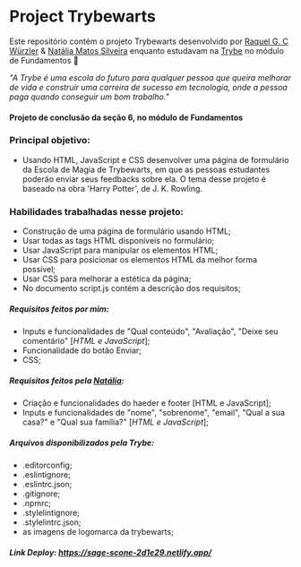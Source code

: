 # Project Trybewarts

Este repositório contém o projeto Trybewarts desenvolvido por [Raquel G. C Würzler](https://www.linkedin.com/in/raquel-c-wurzler/) & [Natália Matos Silveira](https://github.com/nataliamsilveira) enquanto estudavam na [Trybe](https://www.betrybe.com/) no módulo de Fundamentos :rocket:

_"A Trybe é uma escola do futuro para qualquer pessoa que queira melhorar de vida e construir uma carreira de sucesso em tecnologia, onde a pessoa paga quando conseguir um bom trabalho."_

#### Projeto de conclusão da seção 6, no módulo de Fundamentos

### Principal objetivo:
* Usando HTML, JavaScript e CSS desenvolver uma página de formulário da Escola de Magia de Trybewarts, em que as pessoas estudantes poderão enviar seus feedbacks sobre ela. O tema desse projeto é baseado na obra 'Harry Potter', de J. K. Rowling.

### Habilidades trabalhadas nesse projeto:
* Construção de uma página de formulário usando HTML;
* Usar todas as tags HTML disponíveis no formulário;
* Usar JavaScript para manipular os elementos HTML;
* Usar CSS para posicionar os elementos HTML da melhor forma possível;
* Usar CSS para melhorar a estética da página;
* No documento script.js contém a descrição dos requisitos;

##### Requisitos feitos por mim:
* Inputs e funcionalidades de "Qual conteúdo", "Avaliação", "Deixe seu comentário" [_HTML e JavaScript_];
* Funcionalidade do botão Enviar;
* CSS;

##### Requisitos feitos pela [Natália](https://github.com/nataliamsilveira):
* Criação e funcionalidades do haeder e footer [HTML e JavaScript];
* Inputs e funcionalidades de "nome", "sobrenome", "email", "Qual a sua casa?" e "Qual sua família?" [_HTML e JavaScript_];

##### Arquivos disponibilizados pela Trybe:
* .editorconfig;
* .eslintignore;
* .eslintrc.json;
* .gitignore;
* .npmrc;
* .stylelintignore;
* .stylelintrc.json;
* as imagens de logomarca da trybewarts;

##### Link Deploy: https://sage-scone-2d1e29.netlify.app/
